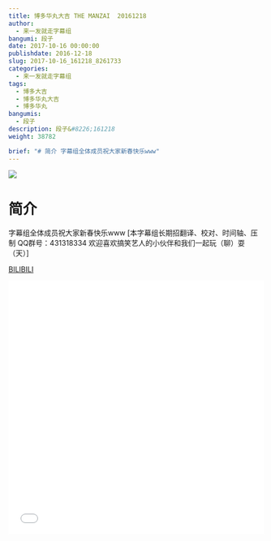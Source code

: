 ```yaml
---
title: 博多华丸大吉 THE MANZAI  20161218
author: 
  - 来一发就走字幕组
bangumi: 段子
date: 2017-10-16 00:00:00
publishdate: 2016-12-18
slug: 2017-10-16_161218_8261733
categories: 
  - 来一发就走字幕组
tags: 
  - 博多大吉
  - 博多华丸大吉
  - 博多华丸
bangumis: 
  - 段子
description: 段子&#8226;161218
weight: 38782

brief: "# 简介 字幕组全体成员祝大家新春快乐www"
---
```


![](https://i.imgur.com/dePrnco.jpg)

# 简介  
字幕组全体成员祝大家新春快乐www [本字幕组长期招翻译、校对、时间轴、压制   QQ群号：431318334 欢迎喜欢搞笑艺人的小伙伴和我们一起玩（聊）耍 （天）]

  [BILIBILI](https://www.bilibili.com/video/av8261733/)


<div class="vcontainer">  <iframe class='video' src="//www.bilibili.com/blackboard/player.html?aid=8261733" width="100%" height="500" frameborder="0" allowfullscreen="allowfullscreen"></iframe></div>
